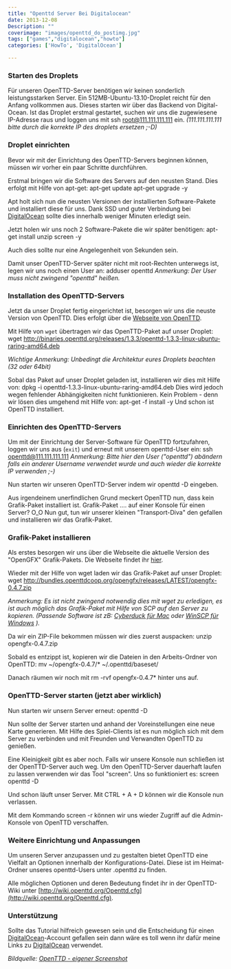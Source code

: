 ```yaml
---
title: "Openttd Server Bei Digitalocean"
date: 2013-12-08
Description: ""
coverimage: "images/openttd_do_postimg.jpg"
tags: ["games","digitalocean","howto"]
categories: ['HowTo', 'DigitalOcean']

---
```


### Starten des Droplets
Für unseren OpenTTD-Server benötigen wir keinen sonderlich leistungsstarken Server. Ein 512MB-Ubuntu-13.10-Droplet reicht für den Anfang vollkommen aus. Dieses starten wir über das Backend von Digital-Ocean.
Ist das Droplet erstmal gestartet, suchen wir uns die zugewiesene IP-Adresse raus und loggen uns mit
	ssh root@111.111.111.111
ein.
_(111.111.111.111 bitte durch die korrekte IP des droplets ersetzen ;-D)_

### Droplet einrichten
Bevor wir mit der Einrichtung des OpenTTD-Servers beginnen können, müssen wir vorher ein paar Schritte durchführen.

Erstmal bringen wir die Software des Servers auf den neusten Stand. Dies erfolgt mit Hilfe von apt-get:
	apt-get update
	apt-get upgrade -y

Apt holt sich nun die neusten Versionen der installierten Software-Pakete und installiert diese für uns. Dank SSD und guter Verbindung bei [DigitalOcean](https://www.digitalocean.com/?refcode=2fa486f567f5) sollte dies innerhalb weniger Minuten erledigt sein.

Jetzt holen wir uns noch 2 Software-Pakete die wir später benötigen:
	apt-get install unzip screen -y

Auch dies sollte nur eine Angelegenheit von Sekunden sein.

Damit unser OpenTTD-Server später nicht mit root-Rechten unterwegs ist, legen wir uns noch einen User an:
	adduser openttd
_Anmerkung: Der User muss nicht zwingend "openttd" heißen._

### Installation des OpenTTD-Servers
Jetzt da unser Droplet fertig eingerichtet ist, besorgen wir uns die neuste Version von OpenTTD. Dies erfolgt über die [Webseite von OpenTTD](http://www.openttd.org/en/download-stable).

Mit Hilfe von `wget` übertragen wir das OpenTTD-Paket auf unser Droplet:
	wget http://binaries.openttd.org/releases/1.3.3/openttd-1.3.3-linux-ubuntu-raring-amd64.deb

_Wichtige Anmerkung: Unbedingt die Architektur eures Droplets beachten (32 oder 64bit)_

Sobal das Paket auf unser Droplet geladen ist, installieren wir dies mit Hilfe von:
	dpkg -i openttd-1.3.3-linux-ubuntu-raring-amd64.deb
Dies wird jedoch wegen fehlender Abhängigkeiten nicht funktionieren. Kein Problem  - denn wir lösen dies umgehend mit Hilfe von:
	apt-get -f install -y
Und schon ist OpenTTD installiert.

### Einrichten des OpenTTD-Servers
Um mit der Einrichtung der Server-Software für OpenTTD fortzufahren, loggen wir uns aus (`exit`) und erneut mit unserem openttd-User ein:
	ssh openttd@111.111.111.111
_Anmerkung: Bitte hier den User ("openttd") abändern falls ein anderer Username verwendet wurde und auch wieder die korrekte IP verwenden ;-)_

Nun starten wir unseren OpenTTD-Server indem wir
	openttd -D
eingeben.

Aus irgendeinem unerfindlichen Grund meckert OpenTTD nun, dass kein Grafik-Paket installiert ist. Grafik-Paket .... auf einer Konsole für einen Server? O_O
Nun gut, tun wir unserer kleinen "Transport-Diva" den gefallen und installieren wir das Grafik-Paket.

### Grafik-Paket installieren
Als erstes besorgen wir uns über die Webseite die aktuelle Version des "OpenGFX" Grafik-Pakets. Die Webseite findet ihr [hier](http://dev.openttdcoop.org/projects/opengfx).

Wieder mit der Hilfe von wget laden wir das Grafik-Paket auf unser Droplet:
	wget http://bundles.openttdcoop.org/opengfx/releases/LATEST/opengfx-0.4.7.zip

_Anmerkung: Es ist nicht zwingend notwendig dies mit wget zu erledigen, es ist auch möglich das Grafik-Paket mit Hilfe von SCP auf den Server zu kopieren. (Passende Software ist zB: [Cyberduck für Mac](http://cyberduck.io) oder [WinSCP für Windows](http://winscp.net/eng/docs/lang:de) )._

Da wir ein ZIP-File bekommen müssen wir dies zuerst auspacken:
	unzip opengfx-0.4.7.zip

Sobald es entzippt ist, kopieren wir die Dateien in den Arbeits-Ordner von OpenTTD:
	mv ~/opengfx-0.4.7/* ~/.openttd/baseset/

Danach räumen wir noch mit
	rm -rvf opengfx-0.4.7*
hinter uns auf.

### OpenTTD-Server starten (jetzt aber wirklich)
Nun starten wir unsern Server erneut:
	openttd -D

Nun sollte der Server starten und anhand der Voreinstellungen eine neue Karte generieren.
Mit Hilfe des Spiel-Clients ist es nun möglich sich mit dem Server zu verbinden und mit Freunden und Verwandten OpenTTD zu genießen.

Eine Kleinigkeit gibt es aber noch. Falls wir unsere Konsole nun schließen ist der OpenTTD-Server auch weg.
Um den OpenTTD-Server dauerhaft laufen zu lassen verwenden wir das Tool "screen". Uns so funktioniert es:
	screen openttd -D

Und schon läuft unser Server. Mit CTRL + A + D können wir die Konsole nun verlassen.

Mit dem Kommando
	screen -r
können wir uns wieder Zugriff auf die Admin-Konsole von OpenTTD verschaffen.

### Weitere Einrichtung und Anpassungen
Um unseren Server anzupassen und zu gestalten bietet OpenTTD eine Vielfalt an Optionen innerhalb der Konfigurations-Datei.
Diese ist im Heimat-Ordner unseres openttd-Users unter .openttd zu finden.

Alle möglichen Optionen und deren Bedeutung findet ihr in der OpenTTD-Wiki unter [http://wiki.openttd.org/Openttd.cfg](http://wiki.openttd.org/Openttd.cfg).

### Unterstützung
Sollte das Tutorial hilfreich gewesen sein und die Entscheidung für einen [DigitalOcean](https://www.digitalocean.com/?refcode=2fa486f567f5)-Account gefallen sein dann wäre es toll wenn ihr dafür meine Links zu [DigitalOcean](https://www.digitalocean.com/?refcode=2fa486f567f5) verwendet.

_Bildquelle: [OpenTTD - eigener Screenshot](http://www.openttd.org)_
